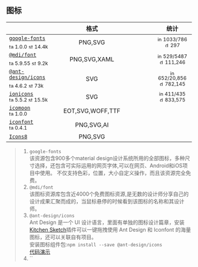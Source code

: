 ## 图标

|  | 格式 |  |  |  |  |  | 统计 |
|---|:---:|:---:|:---:|:---:|:---:|:---:|:---:|
| [`google-fonts`](https://material.io/icons/)<div><sub><a href="https://www.npmjs.com/package/google-fonts" target="_blank" title="npm version"><img src="../ReadmeSrc/img/tag.svg" width="12" alt="tag" /></a> 1.0.0</sub> <sub><a href="https://github.com/google/fonts/stargazers" target="_blank" title="stars on Github"><img src="../ReadmeSrc/img/star.svg" width="12" alt="star" /></a> 14.4k</sub></div> | PNG,SVG |  |  |  |  |  | <div><sub><a href="https://github.com/google/fonts/issues" target="_blank" title="open / closed issues"><img src="../ReadmeSrc/img/info.svg" width="12" alt="info" /></a> 1033/786</sub></div><div><sub><a href="https://www.npmjs.com/package/google-fonts" target="_blank" title="weekly downloads"><img src="../ReadmeSrc/img/download.svg" width="12" alt="download" /></a> 297</sub></div> |
| [`@mdi/font`](https://materialdesignicons.com)<div><sub><a href="https://www.npmjs.com/package/@mdi/font" target="_blank" title="npm version"><img src="../ReadmeSrc/img/tag.svg" width="12" alt="tag" /></a> 5.9.55</sub> <sub><a href="https://github.com/Templarian/MaterialDesign/stargazers" target="_blank" title="stars on Github"><img src="../ReadmeSrc/img/star.svg" width="12" alt="star" /></a> 9.2k</sub></div> | PNG,SVG,XAML |  |  |  |  |  | <div><sub><a href="https://github.com/Templarian/MaterialDesign/issues" target="_blank" title="open / closed issues"><img src="../ReadmeSrc/img/info.svg" width="12" alt="info" /></a> 529/5487</sub></div><div><sub><a href="https://www.npmjs.com/package/@mdi/font" target="_blank" title="weekly downloads"><img src="../ReadmeSrc/img/download.svg" width="12" alt="download" /></a> 111,246</sub></div> |
| [`@ant-design/icons`](https://ant.design/components/icon/)<div><sub><a href="https://www.npmjs.com/package/@ant-design/icons" target="_blank" title="npm version"><img src="../ReadmeSrc/img/tag.svg" width="12" alt="tag" /></a> 4.6.2</sub> <sub><a href="https://github.com/ant-design/ant-design/stargazers/" target="_blank" title="stars on Github"><img src="../ReadmeSrc/img/star.svg" width="12" alt="star" /></a> 73k</sub></div> | SVG |  |  |  |  |  | <div><sub><a href="https://github.com/ant-design/ant-design/issues" target="_blank" title="open / closed issues"><img src="../ReadmeSrc/img/info.svg" width="12" alt="info" /></a> 652/20,856</sub></div><div><sub><a href="https://www.npmjs.com/package/@ant-design/icons" target="_blank" title="weekly downloads"><img src="../ReadmeSrc/img/download.svg" width="12" alt="download" /></a> 782,145</sub></div> |
| [`ionicons`](https://ionic.io/ionicons)<div><sub><a href="https://www.npmjs.com/package/ionicons" target="_blank" title="npm version"><img src="../ReadmeSrc/img/tag.svg" width="12" alt="tag" /></a> 5.5.2 </sub> <sub><a href="https://github.com/ionic-team/ionicons/stargazers" target="_blank" title="stars on Github"><img src="../ReadmeSrc/img/star.svg" width="12" alt="star" /></a> 15.5k</sub></div> | SVG |  |  |  |  |  | <div><sub><a href="https://github.com/ionic-team/ionicons/issues" target="_blank" title="open / closed issues"><img src="../ReadmeSrc/img/info.svg" width="12" alt="info" /></a> 411/435</sub></div><div><sub><a href="https://www.npmjs.com/package/ionicons" target="_blank" title="weekly downloads"><img src="../ReadmeSrc/img/download.svg" width="12" alt="download" /></a> 833,575</sub></div> |
| [`icomoon`](https://icomoon.io/)<div><sub><a href="https://www.npmjs.com/package/icomoon" target="_blank" title="npm version"><img src="../ReadmeSrc/img/tag.svg" width="12" alt="tag" /></a> 1.0.0 </sub></div> | EOT,SVG,WOFF,TTF |  |  |  |  |  |  |
| [`iconfont`](https://www.iconfont.cn/)<div><sub><a href="https://www.npmjs.com/package/iconfont" target="_blank" title="npm version"><img src="../ReadmeSrc/img/tag.svg" width="12" alt="tag" /></a> 0.4.1 </sub></div> | PNG,SVG,AI |  |  |  |  |  |  |
| [`Icons8`](http://icons8.com/material-icons/) | PNG,SVG |  |  |  |  |  |  |
>1. `google-fonts`<br>
    该资源包含900多个material design设计系统所用的全部图标，多种尺寸选择，还包含可实际运用的网页字体,可以在网页、Android和iOS项目中使用。 不仅支持色彩，位置，大小自定义操作，而且该资源完全免费。
>2. `@mdi/font`<br>
    该图标资源库包含近4000个免费图标资源,是无数的设计师分享自己的设计成果汇聚而成的，当鼠标悬停的时候看到该图标的名称和其设计师。
>3. `@ant-design/icons`<br>
    Ant Design 是一个 UI 设计语言，里面有单独的图标设计篇章，安装 [Kitchen Sketch](https://kitchen.alipay.com/)插件可以一键拖拽使用 Ant Design 和 Iconfont 的海量图标，还可以关联自有项目。<br>
    安装图标组件包:`npm install --save @ant-design/icons`<br>
    [代码演示](https://ant.design/components/icon-cn/#components-icon-demo-basic)
>4. ``